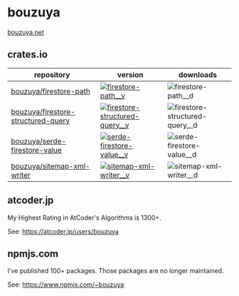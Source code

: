 # bouzuya

[bouzuya.net](https://bouzuya.net/)

## crates.io

| repository                           | version                                                               | downloads                        |
|--------------------------------------|-----------------------------------------------------------------------|----------------------------------|
| [bouzuya/firestore-path]             | [![firestore-path__v]][crates:firestore-path]                         | ![firestore-path__d]             |
| [bouzuya/firestore-structured-query] | [![firestore-structured-query__v]][crates:firestore-structured-query] | ![firestore-structured-query__d] |
| [bouzuya/serde-firestore-value]      | [![serde-firestore-value__v]][crates:serde-firestore-value]           | ![serde-firestore-value__d]      |
| [bouzuya/sitemap-xml-writer]         | [![sitemap-xml-writer__v]][crates:sitemap-xml-writer]                 | ![sitemap-xml-writer__d]         |

## atcoder.jp

My Highest Rating in AtCoder's Algorithms is 1300+.

See: <https://atcoder.jp/users/bouzuya>

## npmjs.com

I've published 100+ packages. Those packages are no longer maintained.

See: <https://www.npmjs.com/~bouzuya>

[bouzuya/firestore-path]: https://github.com/bouzuya/firestore-path
[bouzuya/firestore-structured-query]: https://github.com/bouzuya/firestore-structured-query
[bouzuya/serde-firestore-value]: https://github.com/bouzuya/serde-firestore-value
[bouzuya/sitemap-xml-writer]: https://github.com/bouzuya/sitemap-xml-writer
[crates:firestore-path]: https://crates.io/crates/firestore-path
[crates:firestore-structured-query]: https://crates.io/crates/firestore-structured-query
[crates:serde-firestore-value]: https://crates.io/crates/serde-firestore-value
[crates:sitemap-xml-writer]: https://crates.io/crates/sitemap-xml-writer
[firestore-path__d]: https://img.shields.io/crates/d/firestore-path
[firestore-path__v]: https://img.shields.io/crates/v/firestore-path
[firestore-structured-query__d]: https://img.shields.io/crates/d/firestore-structured-query
[firestore-structured-query__v]: https://img.shields.io/crates/v/firestore-structured-query
[serde-firestore-value__d]: https://img.shields.io/crates/d/serde-firestore-value
[serde-firestore-value__v]: https://img.shields.io/crates/v/serde-firestore-value
[sitemap-xml-writer__d]: https://img.shields.io/crates/d/sitemap-xml-writer
[sitemap-xml-writer__v]: https://img.shields.io/crates/v/sitemap-xml-writer
